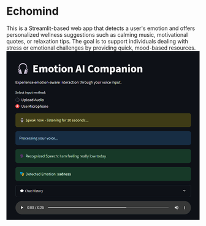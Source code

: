 # Echomind
This is a Streamlit-based web app that detects a user's emotion and offers personalized wellness suggestions such as calming music, motivational quotes, or relaxation tips. The goal is to support individuals dealing with stress or emotional challenges by providing quick, mood-based resources.
<img src="Screenshot Echo.png">
